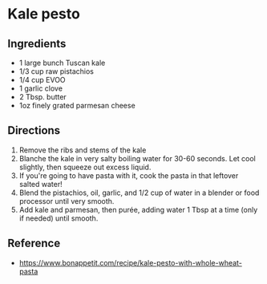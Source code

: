 # Kale pesto

## Ingredients

* 1 large bunch Tuscan kale
* 1/3 cup raw pistachios
* 1/4 cup EVOO
* 1 garlic clove
* 2 Tbsp. butter
* 1oz finely grated parmesan cheese

## Directions

1. Remove the ribs and stems of the kale
2. Blanche the kale in very salty boiling water for 30-60 seconds. Let cool slightly, then squeeze out excess liquid.
3. If you're going to have pasta with it, cook the pasta in that leftover salted water!
4. Blend the pistachios, oil, garlic, and 1/2 cup of water in a blender or food processor until very smooth.
5. Add kale and parmesan, then purée, adding water 1 Tbsp at a time (only if needed) until smooth.

## Reference

* <https://www.bonappetit.com/recipe/kale-pesto-with-whole-wheat-pasta>
